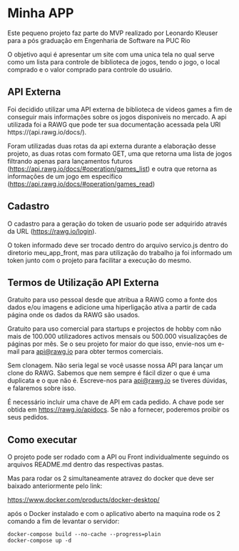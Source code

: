 # Minha APP

Este pequeno projeto faz parte do MVP realizado por Leonardo Kleuser para a pós graduação em Engenharia de Software na PUC Rio

O objetivo aqui é apresentar um site com uma unica tela no qual serve como um lista para controle de biblioteca de jogos, tendo o jogo, o local comprado e o valor comprado para controle do usuário.


## API Externa 

Foi decidido utilizar uma API externa de biblioteca de videos games a fim de conseguir mais informações sobre os jogos disponiveis no mercado. A api utilizada foi a RAWG  que pode ter sua documentação acessada pela URl https://(api.rawg.io/docs/).

Foram utilizadas duas rotas da api externa durante a elaboração desse projeto, as duas rotas com formato GET, uma que retorna uma lista de jogos filtrando apenas para lançamentos futuros (https://api.rawg.io/docs/#operation/games_list) e outra que retorna as informações de um jogo em específico (https://api.rawg.io/docs/#operation/games_read)

## Cadastro

O cadastro para a geração do token de usuario pode ser adquirido através da URL (https://rawg.io/login).

O token informado deve ser trocado dentro do arquivo servico.js dentro do diretorio meu_app_front, mas para utilização do trabalho ja foi informado um token junto com o projeto para facilitar a execução do mesmo.

## Termos de Utilização API Externa

Gratuito para uso pessoal desde que atribua a RAWG como a fonte dos dados e/ou imagens e adicione uma hiperligação ativa a partir de cada página onde os dados da RAWG são usados.

Gratuito para uso comercial para startups e projectos de hobby com não mais de 100.000 utilizadores activos mensais ou 500.000 visualizações de páginas por mês. Se o seu projeto for maior do que isso, envie-nos um e-mail para api@rawg.io para obter termos comerciais.

Sem clonagem. Não seria legal se você usasse nossa API para lançar um clone do RAWG. Sabemos que nem sempre é fácil dizer o que é uma duplicata e o que não é. Escreve-nos para api@rawg.io se tiveres dúvidas, e falaremos sobre isso.

É necessário incluir uma chave de API em cada pedido. A chave pode ser obtida em https://rawg.io/apidocs. Se não a fornecer, poderemos proibir os seus pedidos.

## Como executar

O projeto pode ser rodado com a API ou Front individualmente seguindo os arquivos README.md dentro das respectivas pastas.

Mas para rodar os 2 simultaneamente atravez do docker que deve ser baixado anteriormente pelo link:

https://www.docker.com/products/docker-desktop/

após o Docker instalado e com o aplicativo aberto na maquina rode os 2 comando a fim de levantar o servidor:

```
docker-compose build --no-cache --progress=plain
docker-compose up -d
```

